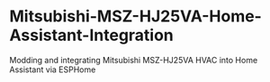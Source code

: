 # Mitsubishi-MSZ-HJ25VA-Home-Assistant-Integration
Modding and integrating Mitsubishi MSZ-HJ25VA HVAC into Home Assistant via ESPHome
